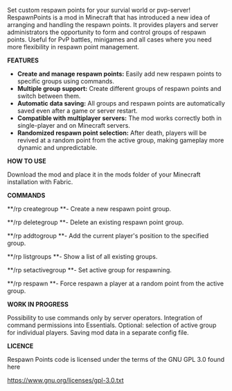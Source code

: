 Set custom respawn points for your survial world or pvp-server!
RespawnPoints is a mod in Minecraft that has introduced a new idea of arranging and handling the respawn points. It provides players and server administrators the opportunity to form and control groups of respawn points. Useful for PvP battles, minigames and all cases where you need more flexibility in respawn point management.

**FEATURES**

- **Create and manage respawn points:** Easily add new respawn points to specific groups using commands.
- **Multiple group support:** Create different groups of respawn points and switch between them.
- **Automatic data saving:** All groups and respawn points are automatically saved even after a game or server restart.
- **Compatible with multiplayer servers:** The mod works correctly both in single-player and on Minecraft servers.
- **Randomized respawn point selection:** After death, players will be revived at a random point from the active group, making gameplay more dynamic and unpredictable.

**HOW TO USE**

Download the mod and place it in the mods folder of your Minecraft installation with Fabric.

**COMMANDS**

**/rp creategroup <name> **- Create a new respawn point group.

**/rp deletegroup <name> **- Delete an existing respawn point group.

**/rp addtogroup <name> **- Add the current player's position to the specified group.

**/rp listgroups **- Show a list of all existing groups.

**/rp setactivegroup <name> **- Set active group for respawning.

**/rp respawn **- Force respawn a player at a random point from the active group.

**WORK IN PROGRESS**

Possibility to use commands only by server operators.
Integration of command permissions into Essentials.
Optional: selection of active group for individual players.
Saving mod data in a separate config file.

**LICENCE**

Respawn Points code is licensed under the terms of the GNU GPL 3.0 found here

https://www.gnu.org/licenses/gpl-3.0.txt
